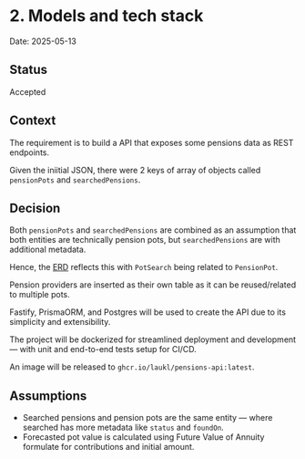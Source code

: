 # 2. Models and tech stack

Date: 2025-05-13

## Status

Accepted

## Context

The requirement is to build a API that exposes some pensions data as REST endpoints.

Given the iniitial JSON, there were 2 keys of array of objects called `pensionPots` and `searchedPensions`.

## Decision

Both `pensionPots` and `searchedPensions` are combined as an assumption that both entities are technically pension pots, but `searchedPensions` are with additional metadata.

Hence, the [ERD](../erd.md) reflects this with `PotSearch` being related to `PensionPot`.

Pension providers are inserted as their own table as it can be reused/related to multiple pots.

Fastify, PrismaORM, and Postgres will be used to create the API due to its simplicity and extensibility.

The project will be dockerized for streamlined deployment and development — with unit and end-to-end tests setup for CI/CD.

An image will be released to `ghcr.io/laukl/pensions-api:latest`.

## Assumptions

- Searched pensions and pension pots are the same entity — where searched has more metadata like `status` and `foundOn`.
- Forecasted pot value is calculated using Future Value of Annuity formulate for contributions and initial amount.
